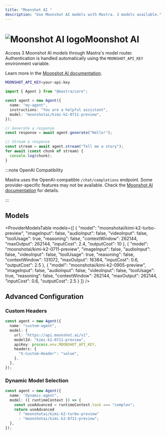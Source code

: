 ```yaml
---
title: "Moonshot AI "
description: "Use Moonshot AI models with Mastra. 3 models available."
---
```


# <img src="https://models.dev/logos/moonshotai.svg" alt="Moonshot AI logo" className="inline w-8 h-8 mr-2 align-middle dark:invert dark:brightness-0 dark:contrast-200" />Moonshot AI

Access 3 Moonshot AI models through Mastra's model router. Authentication is handled automatically using the `MOONSHOT_API_KEY` environment variable.

Learn more in the [Moonshot AI documentation](https://platform.moonshot.ai).

```bash
MOONSHOT_API_KEY=your-api-key
```

```typescript
import { Agent } from "@mastra/core";

const agent = new Agent({
  name: "my-agent",
  instructions: "You are a helpful assistant",
  model: "moonshotai/kimi-k2-0711-preview",
});

// Generate a response
const response = await agent.generate("Hello!");

// Stream a response
const stream = await agent.stream("Tell me a story");
for await (const chunk of stream) {
  console.log(chunk);
}
```

:::note OpenAI Compatibility

Mastra uses the OpenAI-compatible `/chat/completions` endpoint. Some provider-specific features may not be available. Check the [Moonshot AI documentation](https://platform.moonshot.ai) for details.

:::

## Models

<ProviderModelsTable
models={[
{
"model": "moonshotai/kimi-k2-turbo-preview",
"imageInput": false,
"audioInput": false,
"videoInput": false,
"toolUsage": true,
"reasoning": false,
"contextWindow": 262144,
"maxOutput": 262144,
"inputCost": 2.4,
"outputCost": 10
},
{
"model": "moonshotai/kimi-k2-0711-preview",
"imageInput": false,
"audioInput": false,
"videoInput": false,
"toolUsage": true,
"reasoning": false,
"contextWindow": 131072,
"maxOutput": 16384,
"inputCost": 0.6,
"outputCost": 2.5
},
{
"model": "moonshotai/kimi-k2-0905-preview",
"imageInput": false,
"audioInput": false,
"videoInput": false,
"toolUsage": true,
"reasoning": false,
"contextWindow": 262144,
"maxOutput": 262144,
"inputCost": 0.6,
"outputCost": 2.5
}
]}
/>

## Advanced Configuration

### Custom Headers

```typescript
const agent = new Agent({
  name: "custom-agent",
  model: {
    url: "https://api.moonshot.ai/v1",
    modelId: "kimi-k2-0711-preview",
    apiKey: process.env.MOONSHOT_API_KEY,
    headers: {
      "X-Custom-Header": "value",
    },
  },
});
```

### Dynamic Model Selection

```typescript
const agent = new Agent({
  name: "dynamic-agent",
  model: ({ runtimeContext }) => {
    const useAdvanced = runtimeContext.task === "complex";
    return useAdvanced
      ? "moonshotai/kimi-k2-turbo-preview"
      : "moonshotai/kimi-k2-0711-preview";
  },
});
```
